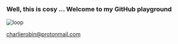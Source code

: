 ### Well, this is cosy ... Welcome to my GitHub playground

![loop](https://github.com/charlierobin/charlierobin/assets/10506323/10e8a048-b557-4c8d-b361-f2b8a5bba1dd)

charlierobin@protonmail.com
